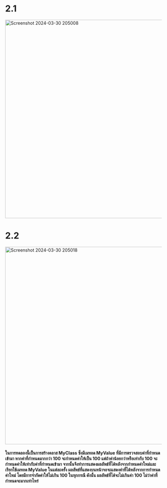 # 2.1
<img width="639" alt="Screenshot 2024-03-30 205008" src="https://github.com/anndyyzzz/03376836-OOP-2566-Lab-07/assets/144866059/bc974751-7d88-4506-815d-22a6f5f38d47">

# 2.2
<img width="636" alt="Screenshot 2024-03-30 205018" src="https://github.com/anndyyzzz/03376836-OOP-2566-Lab-07/assets/144866059/5fbaf1ef-33e3-4b24-907c-104cc8cd8c4a">

#### ในการทดลองนี้เป็นการสร้างคลาส MyClass ซึ่งมีเมทอด MyValue ที่มีการตรวจสอบค่าที่กำหนดเข้ามา หากค่าที่กำหนดมากกว่า 100 จะกำหนดค่าให้เป็น 100 แต่ถ้าค่าน้อยกว่าหรือเท่ากับ 100 จะกำหนดค่าให้เท่ากับค่าที่กำหนดเข้ามา จากนั้นจึงทำการแสดงผลลัพธ์ที่ได้หลังจากกำหนดค่าใหม่และเรียกใช้เมทอด MyValue ในแต่ละครั้ง ผลลัพธ์ที่แสดงบนหน้าจอจะแสดงค่าที่ได้หลังจากการกำหนดค่าใหม่ โดยมีการจำกัดค่าให้ไม่เกิน 100 ในทุกกรณี ดังนั้น ผลลัพธ์ที่ได้จะไม่เกินค่า 100 ไม่ว่าค่าที่กำหนดจะมากเท่าไหร่
